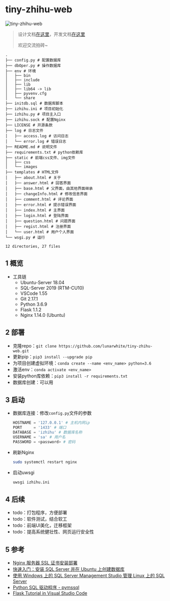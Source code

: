# tiny-zhihu-web

![tiny-zhihu-web](https://socialify.git.ci/lunarwhite/tiny-zhihu-web/image?description=1&descriptionEditable=%E4%BB%BF%E7%85%A7%E7%9F%A5%E4%B9%8E%E5%86%99%E7%9A%84web%E8%AE%BA%E5%9D%9B%E7%B3%BB%E7%BB%9F%EF%BC%8C%E5%90%8E%E7%AB%AF%E9%80%89%E6%8B%A9%E7%AE%80%E6%98%93%E7%9A%84flask%2Bpython%EF%BC%8C%E5%89%8D%E7%AB%AF%E9%80%89%E6%8B%A9jQuery%EF%BC%8C%E6%95%B0%E6%8D%AE%E5%BA%93%E9%80%89%E6%8B%A9SQL-Server%EF%BC%8C%E9%83%A8%E7%BD%B2%E5%88%B0Ubuntu%E6%9C%8D%E5%8A%A1%E5%99%A8%E4%B8%8A&font=Raleway&forks=1&issues=1&language=1&logo=https%3A%2F%2Fflask.palletsprojects.com%2Fen%2F2.0.x%2F_images%2Fflask-logo.png&owner=1&pattern=Plus&pulls=1&stargazers=1&theme=Light)

> 设计文档[在这里](https://lunarwhite.notion.site/web-design-doc-0caa15a1e6e240e7bf94a51de015b61c)，开发文档[在这里](https://lunarwhite.notion.site/web-dev-doc-46f17ec280d049669b589db9f8dbb02b)
>
> 欢迎交流拍砖~

```
.
├── config.py # 配置数据库
├── dbOper.py # 操作数据库
├── env # 环境
│   ├── bin
│   ├── include
│   ├── lib
│   ├── lib64 -> lib
│   ├── pyvenv.cfg
│   └── share
├── initdb.sql # 数据库脚本
├── izhihu.ini # 项目初始化
├── izhihu.py # 项目主入口
├── izhihu.sock # 配置Nginx
├── LICENSE # 开源条款
├── log # 日志文件
│   ├── access.log # 访问日志
│   └── error.log # 错误日志
├── README.md # 说明文件
├── requirements.txt # python依赖库
├── static # 前端css文件、img文件
│   ├── css
│   └── images
├── templates # HTML文件
│   ├── about.html # 关于
│   ├── answer.html # 回答界面
│   ├── base.html # 父界面，由其他界面继承
│   ├── changeInfo.html # 修改信息界面
│   ├── comment.html # 评论界面
│   ├── error.html # 提示错误界面
│   ├── index.html # 主界面
│   ├── login.html # 登陆界面
│   ├── question.html # 问题界面
│   ├── regist.html # 注册界面
│   └── user.html # 用户个人界面
└── wsgi.py # 运行

12 directories, 27 files
```

## 1 概览

- 工具链
  - Ubuntu-Server 18.04
  - SQL-Server 2019 (RTM-CU10)
  - VSCode 1.55
  - Git 2.17.1
  - Python 3.6.9
  - Flask 1.1.2
  - Nginx 1.14.0 (Ubuntu)

## 2 部署

- 克隆repo：`git clone https://github.com/lunarwhite/tiny-zhihu-web.git`
- 更新pip：`pip3 install --upgrade pip`
- 为项目创建虚拟环境：`conda create --name <env_name> python=3.6`
- 激活env：`conda activate <env_name>`
- 安装python库依赖：`pip3 install -r requirements.txt`
- 数据库创建：可以用

## 3 启动

- 数据库连接：修改`config.py`文件的参数

  ```python
  HOSTNAME = '127.0.0.1' # 主机内网ip
  PORT     = '1433' # 端口
  DATABASE = 'izhihu' # 数据库名称
  USERNAME = 'sa' # 用户名
  PASSWORD = <password> # 密码
  ```

- 刷新Nginx

  ```bash
  sudo systemctl restart nginx
  ```

- 启动uwsgi

  ```python
  uwsgi izhihu.ini
  ```

## 4 后续

- todo：打包程序，方便部署
- todo：软件测试，结合软工
- todo：前端UI美化，迁移框架
- todo：提高系统健壮性、网页运行安全性

## 5 参考
- [Nginx 服务器 SSL 证书安装部署](https://cloud.tencent.com/document/product/400/35244)
- [快速入门：安装 SQL Server 并在 Ubuntu 上创建数据库](https://docs.microsoft.com/zh-cn/sql/linux/quickstart-install-connect-ubuntu?view=sql-server-ver15)
- [使用 Windows 上的 SQL Server Management Studio 管理 Linux 上的 SQL Server](https://docs.microsoft.com/zh-cn/sql/linux/sql-server-linux-manage-ssms?view=sql-server-ver15)
- [Python SQL 驱动程序 - pymssql](https://docs.microsoft.com/zh-cn/sql/connect/python/pymssql/python-sql-driver-pymssql?view=sql-server-ver15)
- [Flask Tutorial in Visual Studio Code](https://code.visualstudio.com/docs/python/tutorial-flask)
